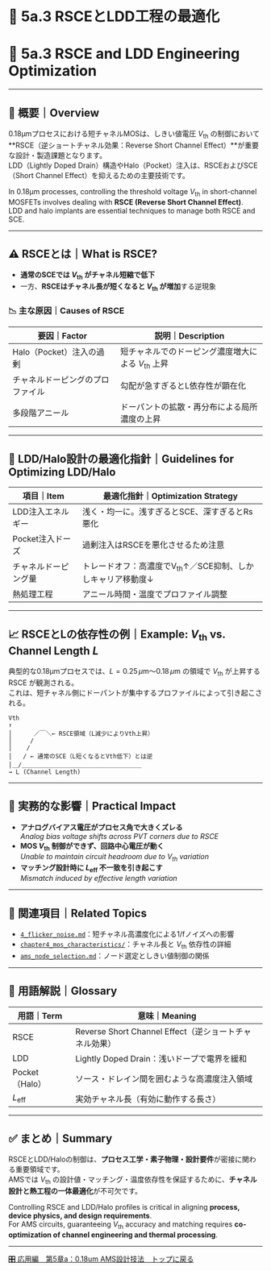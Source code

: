 # 🧬 5a.3 RSCEとLDD工程の最適化  
# 🧬 5a.3 RSCE and LDD Engineering Optimization

---

## 📘 概要｜Overview

0.18μmプロセスにおける短チャネルMOSは、しきい値電圧 $V_{\mathrm{th}}$ の制御において**RSCE（逆ショートチャネル効果：Reverse Short Channel Effect）**が重要な設計・製造課題となります。  
LDD（Lightly Doped Drain）構造やHalo（Pocket）注入は、RSCEおよびSCE（Short Channel Effect）を抑えるための主要技術です。

In 0.18μm processes, controlling the threshold voltage $V_{\mathrm{th}}$ in short-channel MOSFETs involves dealing with **RSCE (Reverse Short Channel Effect)**.  
LDD and halo implants are essential techniques to manage both RSCE and SCE.

---

## ⚠️ RSCEとは｜What is RSCE?

- **通常のSCEでは $V_{\mathrm{th}}$ がチャネル短縮で低下**
- 一方、**RSCEはチャネル長が短くなると $V_{\mathrm{th}}$ が増加**する逆現象

### 📉 主な原因｜Causes of RSCE

| 要因｜Factor | 説明｜Description |
|--------|--------|
| Halo（Pocket）注入の過剰 | 短チャネルでのドーピング濃度増大による $V_{\mathrm{th}}$ 上昇 |
| チャネルドーピングのプロファイル | 勾配が急すぎるとL依存性が顕在化 |
| 多段階アニール | ドーパントの拡散・再分布による局所濃度の上昇 |

---

## 🔧 LDD/Halo設計の最適化指針｜Guidelines for Optimizing LDD/Halo

| 項目｜Item | 最適化指針｜Optimization Strategy |
|------|-----------------------------|
| LDD注入エネルギー | 浅く・均一に。浅すぎるとSCE、深すぎるとRs悪化 |
| Pocket注入ドーズ | 過剰注入はRSCEを悪化させるため注意 |
| チャネルドーピング量 | トレードオフ：高濃度でV<sub>th</sub>↑／SCE抑制、しかしキャリア移動度↓ |
| 熱処理工程 | アニール時間・温度でプロファイル調整 |

---

## 📈 RSCEとLの依存性の例｜Example: $V_{\mathrm{th}}$ vs. Channel Length $L$

典型的な0.18μmプロセスでは、$L = 0.25\,\mu\mathrm{m}$〜$0.18\,\mu\mathrm{m}$ の領域で $V_{\mathrm{th}}$ が上昇する RSCE が観測される。  
これは、短チャネル側にドーパントが集中するプロファイルによって引き起こされる。
```
Vth
↑
│      ／￣＼← RSCE領域（L減少によりVth上昇）
│     /
│    /
│   / ← 通常のSCE（L短くなるとVth低下）とは逆
│＿/＿＿＿＿＿＿＿＿＿＿＿＿＿＿＿＿＿＿＿＿
→ L (Channel Length)
```

---

## 🧪 実務的な影響｜Practical Impact

- **アナログバイアス電圧がプロセス角で大きくズレる**  
  *Analog bias voltage shifts across PVT corners due to RSCE*
- **MOS $V_{\mathrm{th}}$ 制御ができず、回路中心電圧が動く**  
  *Unable to maintain circuit headroom due to $V_{\mathrm{th}}$ variation*
- **マッチング設計時に $L_{\text{eff}}$ 不一致を引き起こす**  
  *Mismatch induced by effective length variation*

---

## 🧭 関連項目｜Related Topics

- [`4_flicker_noise.md`](./4_flicker_noise.md)：短チャネル高濃度化による1/fノイズへの影響  
- [`chapter4_mos_characteristics/`](../chapter4_mos_characteristics/)：チャネル長と $V_{\mathrm{th}}$ 依存性の詳細  
- [`ams_node_selection.md`](../d_chapter5_analog_mixed_signal/ams_node_selection.md)：ノード選定としきい値制御の関係

---

## 🧠 用語解説｜Glossary

| 用語｜Term | 意味｜Meaning |
|--------|-----------------------------|
| RSCE | Reverse Short Channel Effect（逆ショートチャネル効果） |
| LDD | Lightly Doped Drain：浅いドープで電界を緩和 |
| Pocket（Halo） | ソース・ドレイン間を囲むような高濃度注入領域 |
| $L_{\text{eff}}$ | 実効チャネル長（有効に動作する長さ） |

---

## ✅ まとめ｜Summary

RSCEとLDD/Haloの制御は、**プロセス工学・素子物理・設計要件**が密接に関わる重要領域です。  
AMSでは $V_{\mathrm{th}}$ の設計値・マッチング・温度依存性を保証するために、**チャネル設計と熱工程の一体最適化**が不可欠です。

Controlling RSCE and LDD/Halo profiles is critical in aligning **process, device physics, and design requirements**.  
For AMS circuits, guaranteeing $V_{\mathrm{th}}$ accuracy and matching requires **co-optimization of channel engineering and thermal processing**.

---

[🎛️ 応用編　第5章a：0.18um AMS設計技法　トップに戻る](./README.md)



